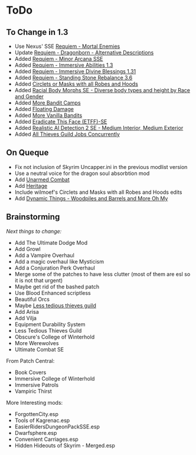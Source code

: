 # ToDo

## To Change in 1.3

- Use Nexus' SSE [Requiem - Mortal Enemies](https://www.nexusmods.com/skyrimspecialedition/mods/27292)
- Update [Requiem - Dragonborn - Alternative Descriptions](https://www.nexusmods.com/skyrimspecialedition/mods/33663)
- Added [Requiem - Minor Arcana SSE](https://www.nexusmods.com/skyrimspecialedition/mods/25843?tab=files)
- Added [Requiem - Immersive Abilities 1.3](https://www.nexusmods.com/skyrim/mods/96880)
- Added [Requiem - Immersive Divine Blessings 1.31](https://www.nexusmods.com/skyrim/mods/88988)
- Added [Requiem - Standing Stone Rebalance 3.6](https://www.nexusmods.com/skyrim/mods/88988)
- Added [Circlets or Masks with all Robes and Hoods](https://www.nexusmods.com/skyrimspecialedition/mods/3732)
- Added [Racial Body Morphs SE - Diverse body types and height by Race and Gender](https://www.nexusmods.com/skyrimspecialedition/mods/20684)
- Added [More Bandit Camps](https://www.nexusmods.com/skyrimspecialedition/mods/1994)
- Added [Floating Damage](https://www.nexusmods.com/skyrimspecialedition/mods/14332)
- Added [More Vanilla Bandits](https://www.nexusmods.com/skyrimspecialedition/mods/28205)
- Added [Eradicate This Face (ETFF)-SE](https://www.nexusmods.com/skyrimspecialedition/mods/17535)
- Added [Realistic AI Detection 2 SE - Medium Interior, Medium Exterior](https://www.nexusmods.com/skyrimspecialedition/mods/2345)
- Added [All Thieves Guild Jobs Concurrently](https://www.nexusmods.com/skyrimspecialedition/mods/14883)

## On Queque

- Fix not inclusion of Skyrim Uncapper.ini in the previous modlist version
- Use a neutral voice for the dragon soul absorbtion mod
- Add [Unarmed Combat](https://www.nexusmods.com/skyrim/mods/75779)
- Add [Heritage](https://www.nexusmods.com/skyrimspecialedition/mods/30017)
- Include wilmoef's Circlets and Masks with all Robes and Hoods edits
- Add [Dynamic Things - Woodpiles and Barrels and More Oh My](https://www.nexusmods.com/skyrimspecialedition/mods/19520)

## Brainstorming

*Next things to change:*
- Add The Ultimate Dodge Mod
- Add Growl
- Add a Vampire Overhaul
- Add a magic overhaul like Mysticism
- Add a Conjuration Perk Overhaul 
- Merge some of the patches to have less clutter (most of them are esl so it is not that urgent)
- Maybe get rid of the bashed patch
- Use Blood Enhanced scriptless
- Beautiful Orcs
- Maybe [Less tedious thieves guild](https://www.nexusmods.com/skyrimspecialedition/mods/6581)
- Add Arisa
- Add Vilja
- Equipment Durability System
- Less Tedious Thieves Guild
- Obscure's College of Winterhold
- More Werewolves
- Ultimate Combat SE

From Patch Central:

- Book Covers
- Immersive College of Winterhold
- Immersive Patrols
- Vampiric Thirst

More Interesting mods:

- ForgottenCity.esp
- Tools of Kagrenac.esp
- EasierRidersDungeonPackSSE.esp
- Dwarfsphere.esp
- Convenient Carriages.esp
- Hidden Hideouts of Skyrim - Merged.esp
